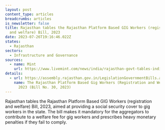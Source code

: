 ```yaml
---
layout: post
content_type: articles
breadcrumbs: articles
is_newsletter: false
title: Rajasthan tables the Rajasthan Platform Based GIG Workers (registration
  and welfare) Bill, 2023
date: 2023-07-26T19:16:46.022Z
states:
  - Rajasthan
sectors:
  - Infrastructure and Governance
sources:
  - name: Mint
    url: https://www.livemint.com/news/india/rajasthan-govt-tables-indias-first-gig-workers-rights-bill-provide-them-with-unique-id-11689959770272.html
details:
  - url: https://assembly.rajasthan.gov.in/LegislationGovernmentBills.aspx
    name: The Rajasthan Platform Based Gig Workers (Registration and Welfare) Bill,
      2023 (Bill No. 30, 2023)
---
```

Rajasthan tables the Rajasthan Platform Based GIG Workers (registration and welfare) Bill, 2023, aimed at providing a social security cover to gig workers in the state. The bill makes it mandatory for the aggregators to contribute to a welfare fee for gig workers and prescribes heavy monetary penalties if they fail to comply.

